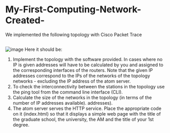 # My-First-Computing-Network-Created-
We implemented the following topology with Cisco Packet Trace

##
![image](https://user-images.githubusercontent.com/100516014/213859329-83786f3e-e605-4f66-b162-eae8dae06cbe.png)
Here it should be: 
1) Implement the topology with the software provided. In cases where no IP is given
addresses will have to be calculated by you and assigned to the corresponding interfaces of the
routers. Note that the given IP addresses correspond to the IPs of the networks of the
topology networks - excluding the IP address of the atom server.
2) To check the interconnectivity between the stations in the topology use the
ping tool from the command line interface (CLI).
3) Calculate the size of the networks in the topology (in terms of the number of IP addresses available).
addresses).
4) The atom server serves the HTTP service. Place the appropriate code on it
(index.html) so that it displays a simple web page with the title of the graduate school, the
university, the AM and the title of your 1st degree.
